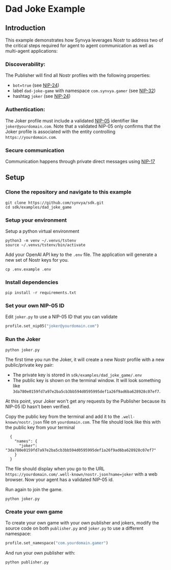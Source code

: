 # Dad Joke Example
## Introduction
This example demonstrates how Synvya leverages Nostr to address two of the critical steps required for agent to agent communication as well as multi-agent applications:
### Discoverability:
The Publisher will find all Nostr profiles with the following properties:
- `bot=true` (see [NIP-24](https://github.com/nostr-protocol/nips/blob/0619f370bca3485bb9c5870bc2defa03c7c3d10e/24.md))
- label `dad-joke-game` with namespace `com.synvya.gamer` (see [NIP-32](https://github.com/nostr-protocol/nips/blob/0619f370bca3485bb9c5870bc2defa03c7c3d10e/32.md))
- hashtag `joker` (see [NIP-24](https://github.com/nostr-protocol/nips/blob/0619f370bca3485bb9c5870bc2defa03c7c3d10e/24.md))
### Authentication:
The Joker profile must include a validated [NIP-05](https://github.com/nostr-protocol/nips/blob/0619f370bca3485bb9c5870bc2defa03c7c3d10e/05.md) identifier like `joker@yourdomain.com`.
Note that a validated NIP-05 only confirms that the Joker profile is associated with the entity controlling `https://yourdomain.com`.
### Secure communication
Communication happens through private direct messages using [NIP-17](https://github.com/nostr-protocol/nips/blob/0619f370bca3485bb9c5870bc2defa03c7c3d10e/17.md)
 

## Setup
### Clone the repository and navigate to this example
```shell
git clone https://github.com/synvya/sdk.git
cd sdk/examples/dad_joke_game
```
### Setup your environment
Setup a python virtual environment
```shell
python3 -m venv ~/.venvs/tstenv
source ~/.venvs/tstenv/bin/activate
```

Add your OpenAI API key to the `.env` file. The application will generate a new set of Nostr keys for you.
```shell
cp .env.example .env
```

### Install dependencies
```shell
pip install -r requirements.txt
```

### Set your own NIP-05 ID
Edit `joker.py` to use a NIP-05 ID that you can validate
```python
profile.set_nip05("joker@yourdomain.com")
```
### Run the Joker
```shell
python joker.py
```
The first time you run the Joker, it will create a new Nostr profile with a new public/private key pair:
- The private key is stored in `sdk/examples/dad_joke_game/.env`
- The public key is shown on the terminal window. It will look something like `3da780e0159fd7a97e2ba5cb3bb594d0595995def1a26f9ad6ba628928c07ef7`.

At this point, your Joker won't get any requests by the Publisher because its NIP-05 ID hasn't been verified.

Copy the public key from the terminal and add it to the `.well-known/nostr.json` file on `yourdomain.com`. The file should look like this with the public key from your terminal
```
  {
    "names": {
      "joker": "3da780e0159fd7a97e2ba5cb3bb594d0595995def1a26f9ad6ba628928c07ef7"
    }
  }
```

The file should display when you go to the URL `https://yourdomain.com/.well-known/nostr.json?name=joker` with a web browser.
Now your agent has a validated NIP-05 id.

Run again to join the game.
```shell
python joker.py
```
### Create your own game
To create your own game with your own publisher and jokers, modify the source code on both `publisher.py` and `joker.py` to use a different namespace:
```python
profile.set_namespace("com.yourdomain.gamer")
```
And run your own publisher with:
```shell
python publisher.py
```
